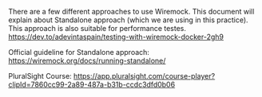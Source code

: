 There are a few different approaches to use Wiremock.
This document will explain about Standalone approach (which we are using in this practice).
This approach is also suitable for performance testes.
https://dev.to/adevintaspain/testing-with-wiremock-docker-2gh9

Official guideline for Standalone approach:
https://wiremock.org/docs/running-standalone/

PluralSight Course:
https://app.pluralsight.com/course-player?clipId=7860cc99-2a89-487a-b31b-ccdc3dfd0b06